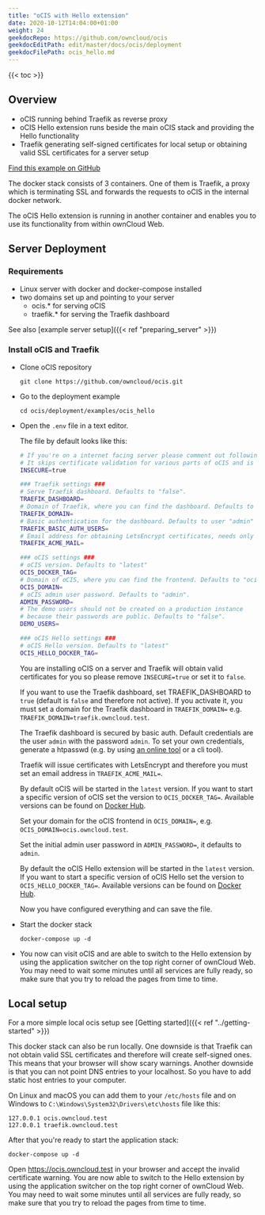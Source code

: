 ```yaml
---
title: "oCIS with Hello extension"
date: 2020-10-12T14:04:00+01:00
weight: 24
geekdocRepo: https://github.com/owncloud/ocis
geekdocEditPath: edit/master/docs/ocis/deployment
geekdocFilePath: ocis_hello.md
---
```


{{< toc >}}

## Overview

- oCIS running behind Traefik as reverse proxy
- oCIS Hello extension runs beside the main oCIS stack and providing the Hello functionality
- Traefik generating self-signed certificates for local setup or obtaining valid SSL certificates for a server setup

[Find this example on GitHub](https://github.com/owncloud/ocis/tree/master/deployments/examples/ocis_hello)

The docker stack consists of 3 containers. One of them is Traefik, a proxy which is terminating SSL and forwards the requests to oCIS in the internal docker network.

The oCIS Hello extension is running in another container and enables you to use its functionality from within ownCloud Web.

## Server Deployment

### Requirements

- Linux server with docker and docker-compose installed
- two domains set up and pointing to your server
  - ocis.\* for serving oCIS
  - traefik.\* for serving the Traefik dashboard

See also [example server setup]({{< ref "preparing_server" >}})

### Install oCIS and Traefik

- Clone oCIS repository

  `git clone https://github.com/owncloud/ocis.git`

- Go to the deployment example

  `cd ocis/deployment/examples/ocis_hello`

- Open the `.env` file in a text editor.

  The file by default looks like this:

  ```bash
  # If you're on a internet facing server please comment out following line.
  # It skips certificate validation for various parts of oCIS and is needed if you use self signed certificates.
  INSECURE=true

  ### Traefik settings ###
  # Serve Traefik dashboard. Defaults to "false".
  TRAEFIK_DASHBOARD=
  # Domain of Traefik, where you can find the dashboard. Defaults to "traefik.owncloud.test"
  TRAEFIK_DOMAIN=
  # Basic authentication for the dashboard. Defaults to user "admin" and password "admin"
  TRAEFIK_BASIC_AUTH_USERS=
  # Email address for obtaining LetsEncrypt certificates, needs only be changed if this is a public facing server
  TRAEFIK_ACME_MAIL=

  ### oCIS settings ###
  # oCIS version. Defaults to "latest"
  OCIS_DOCKER_TAG=
  # Domain of oCIS, where you can find the frontend. Defaults to "ocis.owncloud.test"
  OCIS_DOMAIN=
  # oCIS admin user password. Defaults to "admin".
  ADMIN_PASSWORD=
  # The demo users should not be created on a production instance
  # because their passwords are public. Defaults to "false".
  DEMO_USERS=

  ### oCIS Hello settings ###
  # oCIS Hello version. Defaults to "latest"
  OCIS_HELLO_DOCKER_TAG=
  ```

  You are installing oCIS on a server and Traefik will obtain valid certificates for you so please remove `INSECURE=true` or set it to `false`.

  If you want to use the Traefik dashboard, set TRAEFIK_DASHBOARD to `true` (default is `false` and therefore not active). If you activate it, you must set a domain for the Traefik dashboard in `TRAEFIK_DOMAIN=` e.g. `TRAEFIK_DOMAIN=traefik.owncloud.test`.

  The Traefik dashboard is secured by basic auth. Default credentials are the user `admin` with the password `admin`. To set your own credentials, generate a htpasswd (e.g. by using [an online tool](https://htpasswdgenerator.de/) or a cli tool).

  Traefik will issue certificates with LetsEncrypt and therefore you must set an email address in `TRAEFIK_ACME_MAIL=`.

  By default oCIS will be started in the `latest` version. If you want to start a specific version of oCIS set the version to `OCIS_DOCKER_TAG=`. Available versions can be found on [Docker Hub](https://hub.docker.com/r/owncloud/ocis/tags?page=1&ordering=last_updated).

  Set your domain for the oCIS frontend in `OCIS_DOMAIN=`, e.g. `OCIS_DOMAIN=ocis.owncloud.test`.

  Set the initial admin user password in `ADMIN_PASSWORD=`, it defaults to `admin`.

  By default the oCIS Hello extension will be started in the `latest` version. If you want to start a specific version of oCIS Hello set the version to `OCIS_HELLO_DOCKER_TAG=`. Available versions can be found on [Docker Hub](https://hub.docker.com/r/owncloud/ocis-hello/tags?page=1&ordering=last_updated).

  Now you have configured everything and can save the file.

- Start the docker stack

  `docker-compose up -d`

- You now can visit oCIS and are able to switch to the Hello extension by using the application switcher on the top right corner of ownCloud Web. You may need to wait some minutes until all services are fully ready, so make sure that you try to reload the pages from time to time.

## Local setup

For a more simple local ocis setup see [Getting started]({{< ref "../getting-started" >}})

This docker stack can also be run locally. One downside is that Traefik can not obtain valid SSL certificates and therefore will create self-signed ones. This means that your browser will show scary warnings. Another downside is that you can not point DNS entries to your localhost. So you have to add static host entries to your computer.

On Linux and macOS you can add them to your `/etc/hosts` file and on Windows to `C:\Windows\System32\Drivers\etc\hosts` file like this:

```
127.0.0.1 ocis.owncloud.test
127.0.0.1 traefik.owncloud.test
```

After that you're ready to start the application stack:

`docker-compose up -d`

Open https://ocis.owncloud.test in your browser and accept the invalid certificate warning. You are now able to switch to the Hello extension by using the application switcher on the top right corner of ownCloud Web. You may need to wait some minutes until all services are fully ready, so make sure that you try to reload the pages from time to time.
